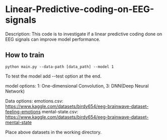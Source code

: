 # Linear-Predictive-coding-on-EEG-signals

Description: This code is to investigate if a linear predictive coding done on EEG signals can improve model performance.

<h2>How to train</h2>

```
python main.py --data-path [data_path] --model 1
```

To test the model add --test option at the end.

model options:
  1: One-dimensional Convolution,
  3: DNN(Deep Neural Network)  

Data options: 
  emotions.csv: https://www.kaggle.com/datasets/birdy654/eeg-brainwave-dataset-feeling-emotions
  mental-state.csv: https://www.kaggle.com/datasets/birdy654/eeg-brainwave-dataset-mental-state
  
Place above datasets in the working directory.
  
  
